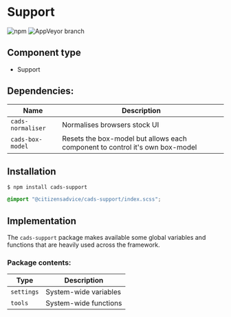 # Support

![npm](https://img.shields.io/npm/v/:package.svg)
![AppVeyor branch](https://img.shields.io/appveyor/ci/:user/:repo/:branch.svg)

## Component type

- Support

## Dependencies:

| Name               | Description                                                                  |
| ------------------ | ---------------------------------------------------------------------------- |
| `cads-normaliser` | Normalises browsers stock UI                                                 |
| `cads-box-model`  | Resets the box-model but allows each component to control it's own box-model |

## Installation

```
$ npm install cads-support
```

```scss
@import "@citizensadvice/cads-support/index.scss";
```

## Implementation

The `cads-support` package makes available some global variables and functions that are heavily used across the framework.

### Package contents:

| Type       | Description                            |
| ---------- | -------------------------------------- |
| `settings` | System-wide variables                  |
| `tools`    | System-wide functions                  |
